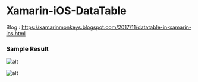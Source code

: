 # Xamarin-iOS-DataTable

Blog : https://xamarinmonkeys.blogspot.com/2017/11/datatable-in-xamarin-ios.html

### Sample Result

![alt](https://www.c-sharpcorner.com/article/datatable-in-xamarin-ios/Images/image001.jpg)

![alt](https://www.c-sharpcorner.com/article/datatable-in-xamarin-ios/Images/image013.jpg)
